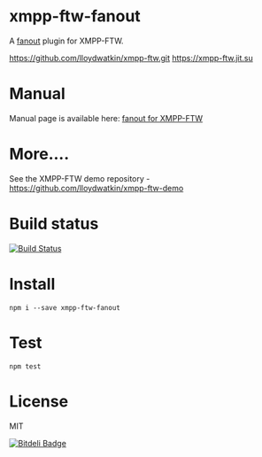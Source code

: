 xmpp-ftw-fanout
====================

A [fanout](http://fanout.com) plugin for XMPP-FTW.

https://github.com/lloydwatkin/xmpp-ftw.git
https://xmpp-ftw.jit.su

# Manual

Manual page is available here: [fanout for XMPP-FTW](https://xmpp-ftw.jit.su/manual/extensions#fanout)

# More....

See the XMPP-FTW demo repository - https://github.com/lloydwatkin/xmpp-ftw-demo

# Build status

[![Build Status](https://secure.travis-ci.org/fanout/xmpp-ftw-fanout.png)](http://travis-ci.org/fanout/xmpp-ftw-fanout)

# Install

```
npm i --save xmpp-ftw-fanout
```

# Test

```
npm test
```

# License

MIT


[![Bitdeli Badge](https://d2weczhvl823v0.cloudfront.net/xmpp-ftw/xmpp-ftw-fanout/trend.png)](https://bitdeli.com/free "Bitdeli Badge")

